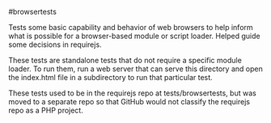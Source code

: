 #browsertests

Tests some basic capability and behavior of web browsers to help inform what is
possible for a browser-based module or script loader. Helped guide some
decisions in requirejs.

These tests are standalone tests that do not require a specific module loader.
To run them, run a web server that can serve this directory and open the
index.html file in a subdirectory to run that particular test.

These tests used to be in the requirejs repo at tests/browsertests, but was
moved to a separate repo so that GitHub would not classify the requirejs repo
as a PHP project.
